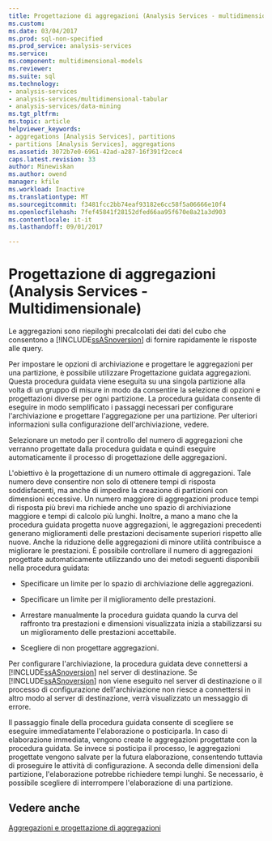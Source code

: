 ```yaml
---
title: Progettazione di aggregazioni (Analysis Services - multidimensionale) | Documenti Microsoft
ms.custom: 
ms.date: 03/04/2017
ms.prod: sql-non-specified
ms.prod_service: analysis-services
ms.service: 
ms.component: multidimensional-models
ms.reviewer: 
ms.suite: sql
ms.technology:
- analysis-services
- analysis-services/multidimensional-tabular
- analysis-services/data-mining
ms.tgt_pltfrm: 
ms.topic: article
helpviewer_keywords:
- aggregations [Analysis Services], partitions
- partitions [Analysis Services], aggregations
ms.assetid: 3072b7e0-6961-42ad-a287-16f391f2cec4
caps.latest.revision: 33
author: Minewiskan
ms.author: owend
manager: kfile
ms.workload: Inactive
ms.translationtype: MT
ms.sourcegitcommit: f3481fcc2bb74eaf93182e6cc58f5a06666e10f4
ms.openlocfilehash: 7fef45841f28152dfed66aa95f670e8a21a3d903
ms.contentlocale: it-it
ms.lasthandoff: 09/01/2017

---
```

# <a name="designing-aggregations-analysis-services---multidimensional"></a>Progettazione di aggregazioni (Analysis Services - Multidimensionale)
  Le aggregazioni sono riepiloghi precalcolati dei dati del cubo che consentono a [!INCLUDE[ssASnoversion](../../includes/ssasnoversion-md.md)] di fornire rapidamente le risposte alle query.  
  
 Per impostare le opzioni di archiviazione e progettare le aggregazioni per una partizione, è possibile utilizzare Progettazione guidata aggregazioni. Questa procedura guidata viene eseguita su una singola partizione alla volta di un gruppo di misure in modo da consentire la selezione di opzioni e progettazioni diverse per ogni partizione. La procedura guidata consente di eseguire in modo semplificato i passaggi necessari per configurare l'archiviazione e progettare l'aggregazione per una partizione. Per ulteriori informazioni sulla configurazione dell'archiviazione, vedere.  
  
 Selezionare un metodo per il controllo del numero di aggregazioni che verranno progettate dalla procedura guidata e quindi eseguire automaticamente il processo di progettazione delle aggregazioni.  
  
 L'obiettivo è la progettazione di un numero ottimale di aggregazioni. Tale numero deve consentire non solo di ottenere tempi di risposta soddisfacenti, ma anche di impedire la creazione di partizioni con dimensioni eccessive. Un numero maggiore di aggregazioni produce tempi di risposta più brevi ma richiede anche uno spazio di archiviazione maggiore e tempi di calcolo più lunghi. Inoltre, a mano a mano che la procedura guidata progetta nuove aggregazioni, le aggregazioni precedenti generano miglioramenti delle prestazioni decisamente superiori rispetto alle nuove. Anche la riduzione delle aggregazioni di minore utilità contribuisce a migliorare le prestazioni. È possibile controllare il numero di aggregazioni progettate automaticamente utilizzando uno dei metodi seguenti disponibili nella procedura guidata:  
  
-   Specificare un limite per lo spazio di archiviazione delle aggregazioni.  
  
-   Specificare un limite per il miglioramento delle prestazioni.  
  
-   Arrestare manualmente la procedura guidata quando la curva del raffronto tra prestazioni e dimensioni visualizzata inizia a stabilizzarsi su un miglioramento delle prestazioni accettabile.  
  
-   Scegliere di non progettare aggregazioni.  
  
 Per configurare l'archiviazione, la procedura guidata deve connettersi a [!INCLUDE[ssASnoversion](../../includes/ssasnoversion-md.md)] nel server di destinazione. Se [!INCLUDE[ssASnoversion](../../includes/ssasnoversion-md.md)] non viene eseguito nel server di destinazione o il processo di configurazione dell'archiviazione non riesce a connettersi in altro modo al server di destinazione, verrà visualizzato un messaggio di errore.  
  
 Il passaggio finale della procedura guidata consente di scegliere se eseguire immediatamente l'elaborazione o posticiparla. In caso di elaborazione immediata, vengono create le aggregazioni progettate con la procedura guidata. Se invece si posticipa il processo, le aggregazioni progettate vengono salvate per la futura elaborazione, consentendo tuttavia di proseguire le attività di configurazione. A seconda delle dimensioni della partizione, l'elaborazione potrebbe richiedere tempi lunghi. Se necessario, è possibile scegliere di interrompere l'elaborazione di una partizione.  
  
## <a name="see-also"></a>Vedere anche  
 [Aggregazioni e progettazione di aggregazioni](../../analysis-services/multidimensional-models-olap-logical-cube-objects/aggregations-and-aggregation-designs.md)  
  
  

